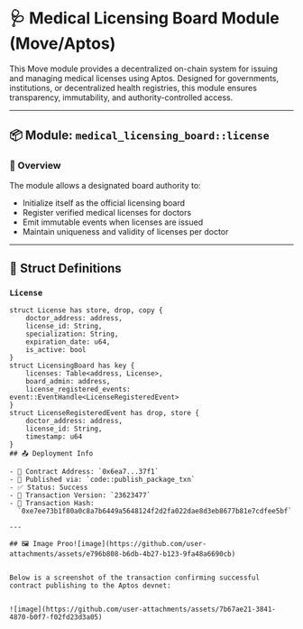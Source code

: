 # 🩺 Medical Licensing Board Module (Move/Aptos)

This Move module provides a decentralized on-chain system for issuing and managing medical licenses using Aptos. Designed for governments, institutions, or decentralized health registries, this module ensures transparency, immutability, and authority-controlled access.

---

## 📦 Module: `medical_licensing_board::license`

### 📌 Overview

The module allows a designated board authority to:

- Initialize itself as the official licensing board  
- Register verified medical licenses for doctors  
- Emit immutable events when licenses are issued  
- Maintain uniqueness and validity of licenses per doctor  

---

## 🧱 Struct Definitions

### `License`

```move
struct License has store, drop, copy {
    doctor_address: address,
    license_id: String,
    specialization: String,
    expiration_date: u64,
    is_active: bool
}
struct LicensingBoard has key {
    licenses: Table<address, License>,
    board_admin: address,
    license_registered_events: event::EventHandle<LicenseRegisteredEvent>
}
struct LicenseRegisteredEvent has drop, store {
    doctor_address: address,
    license_id: String,
    timestamp: u64
}
## 📤 Deployment Info

- 📜 Contract Address: `0x6ea7...37f1`  
- 🔁 Published via: `code::publish_package_txn`  
- ✅ Status: Success  
- 🔗 Transaction Version: `23623477`  
- 🧾 Transaction Hash:  
  `0xe7ee73b1f80a0c8a7b6449a5648124f2d2fa022dae8d3eb8677b81e7cdfee5bf`

---

## 🖼 Image Proo![image](https://github.com/user-attachments/assets/e796b808-b6db-4b27-b123-9fa48a6690cb)


Below is a screenshot of the transaction confirming successful contract publishing to the Aptos devnet:


![image](https://github.com/user-attachments/assets/7b67ae21-3841-4870-b0f7-f02fd23d3a05)




